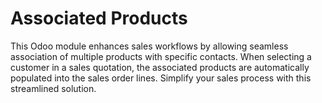 # Associated Products

This Odoo module enhances sales workflows by allowing seamless association of multiple products with specific contacts. When selecting a customer in a sales quotation, the associated products are automatically populated into the sales order lines. Simplify your sales process with this streamlined solution.
